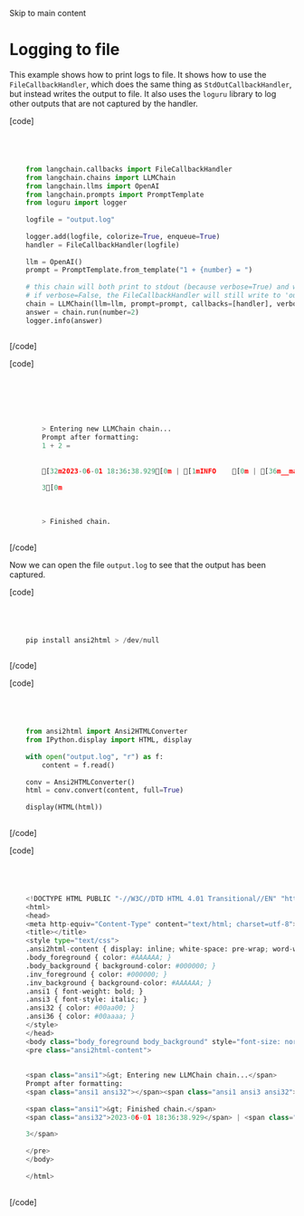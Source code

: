 

Skip to main content

# Logging to file

This example shows how to print logs to file. It shows how to use the `FileCallbackHandler`, which does the same thing as `StdOutCallbackHandler`, but instead writes the output to file. It also uses
the `loguru` library to log other outputs that are not captured by the handler.

[code]
```python




    from langchain.callbacks import FileCallbackHandler  
    from langchain.chains import LLMChain  
    from langchain.llms import OpenAI  
    from langchain.prompts import PromptTemplate  
    from loguru import logger  
      
    logfile = "output.log"  
      
    logger.add(logfile, colorize=True, enqueue=True)  
    handler = FileCallbackHandler(logfile)  
      
    llm = OpenAI()  
    prompt = PromptTemplate.from_template("1 + {number} = ")  
      
    # this chain will both print to stdout (because verbose=True) and write to 'output.log'  
    # if verbose=False, the FileCallbackHandler will still write to 'output.log'  
    chain = LLMChain(llm=llm, prompt=prompt, callbacks=[handler], verbose=True)  
    answer = chain.run(number=2)  
    logger.info(answer)  
    


```
[/code]


[code]
```python




          
          
        > Entering new LLMChain chain...  
        Prompt after formatting:  
        1 + 2 =   
      
      
        [32m2023-06-01 18:36:38.929[0m | [1mINFO    [0m | [36m__main__[0m:[36m<module>[0m:[36m20[0m - [1m  
          
        3[0m  
      
      
          
        > Finished chain.  
    


```
[/code]


Now we can open the file `output.log` to see that the output has been captured.

[code]
```python




    pip install ansi2html > /dev/null  
    


```
[/code]


[code]
```python




    from ansi2html import Ansi2HTMLConverter  
    from IPython.display import HTML, display  
      
    with open("output.log", "r") as f:  
        content = f.read()  
      
    conv = Ansi2HTMLConverter()  
    html = conv.convert(content, full=True)  
      
    display(HTML(html))  
    


```
[/code]


[code]
```python




    <!DOCTYPE HTML PUBLIC "-//W3C//DTD HTML 4.01 Transitional//EN" "http://www.w3.org/TR/html4/loose.dtd">  
    <html>  
    <head>  
    <meta http-equiv="Content-Type" content="text/html; charset=utf-8">  
    <title></title>  
    <style type="text/css">  
    .ansi2html-content { display: inline; white-space: pre-wrap; word-wrap: break-word; }  
    .body_foreground { color: #AAAAAA; }  
    .body_background { background-color: #000000; }  
    .inv_foreground { color: #000000; }  
    .inv_background { background-color: #AAAAAA; }  
    .ansi1 { font-weight: bold; }  
    .ansi3 { font-style: italic; }  
    .ansi32 { color: #00aa00; }  
    .ansi36 { color: #00aaaa; }  
    </style>  
    </head>  
    <body class="body_foreground body_background" style="font-size: normal;" >  
    <pre class="ansi2html-content">  
      
      
    <span class="ansi1">&gt; Entering new LLMChain chain...</span>  
    Prompt after formatting:  
    <span class="ansi1 ansi32"></span><span class="ansi1 ansi3 ansi32">1 + 2 = </span>  
      
    <span class="ansi1">&gt; Finished chain.</span>  
    <span class="ansi32">2023-06-01 18:36:38.929</span> | <span class="ansi1">INFO    </span> | <span class="ansi36">__main__</span>:<span class="ansi36">&lt;module&gt;</span>:<span class="ansi36">20</span> - <span class="ansi1">  
      
    3</span>  
      
    </pre>  
    </body>  
      
    </html>  
    


```
[/code]


